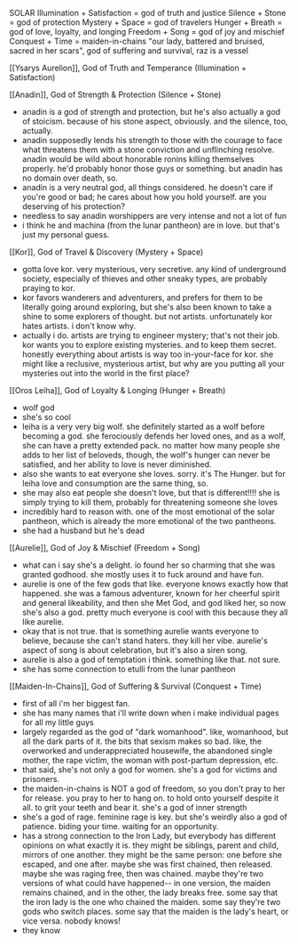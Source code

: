 SOLAR
Illumination + Satisfaction = god of truth and justice
Silence + Stone = god of protection
Mystery + Space = god of travelers
Hunger + Breath = god of love, loyalty, and longing
Freedom + Song = god of joy and mischief
Conquest + Time = maiden-in-chains "our lady, battered and bruised, sacred in her scars", god of suffering and survival, raz is a vessel


[[Ysarys Aurelion]], God of Truth and Temperance (Illumination + Satisfaction) 


[[Anadin]], God of Strength & Protection (Silence + Stone)
- anadin is a god of strength and protection, but he's also actually a god of stoicism. because of his stone aspect, obviously. and the silence, too, actually. 
- anadin supposedly lends his strength to those with the courage to face what threatens them with a stone conviction and unflinching resolve. anadin would be wild about honorable ronins killing themselves properly. he'd probably honor those guys or something. but anadin has no domain over death, so.
- anadin is a very neutral god, all things considered. he doesn't care if you're good or bad; he cares about how you hold yourself. are you deserving of his protection?
- needless to say anadin worshippers are very intense and not a lot of fun
- i think he and machina (from the lunar pantheon) are in love. but that's just my personal guess.

[[Kor]], God of Travel & Discovery (Mystery + Space)
- gotta love kor. very mysterious, very secretive. any kind of underground society, especially of thieves and other sneaky types, are probably praying to kor. 
- kor favors wanderers and adventurers, and prefers for them to be literally going around exploring, but she's also been known to take a shine to some explorers of thought. but not artists. unfortunately kor hates artists. i don't know why.
- actually i do. artists are trying to engineer mystery; that's not their job. kor wants you to explore existing mysteries. and to keep them secret. honestly everything about artists is way too in-your-face for kor. she might like a reclusive, mysterious artist, but why are you putting all your mysteries out into the world in the first place? 

[[Oros Leiha]], God of Loyalty & Longing (Hunger + Breath)
- wolf god
- she's so cool
- leiha is a very very big wolf. she definitely started as a wolf before becoming a god. she ferociously defends her loved ones, and as a wolf, she can have a pretty extended pack. no matter how many people she adds to her list of beloveds, though, the wolf's hunger can never be satisfied, and her ability to love is never diminished. 
- also she wants to eat everyone she loves. sorry. it's The Hunger. but for leiha love and consumption are the same thing, so. 
- she may also eat people she doesn't love, but that is different!!!! she is simply trying to kill them, probably for threatening someone she loves
- incredibly hard to reason with. one of the most emotional of the solar pantheon, which is already the more emotional of the two pantheons. 
- she had a husband but he's dead

[[Aurelie]], God of Joy & Mischief (Freedom + Song)
- what can i say she's a delight. io found her so charming that she was granted godhood. she mostly uses it to fuck around and have fun.
- aurelie is one of the few gods that like. everyone knows exactly how that happened. she was a famous adventurer, known for her cheerful spirit and general likeability, and then she Met God, and god liked her, so now she's also a god. pretty much everyone is cool with this because they all like aurelie.
- okay that is not true. that is something aurelie wants everyone to believe, because she can't stand haters. they kill her vibe. aurelie's aspect of song is about celebration, but it's also a siren song. 
- aurelie is also a god of temptation i think. something like that. not sure.
- she has some connection to etulli from the lunar pantheon

[[Maiden-In-Chains]], God of Suffering & Survival (Conquest + Time)
- first of all i'm her biggest fan. 
- she has many names that i'll write down when i make individual pages for all my little guys
- largely regarded as the god of "dark womanhood". like, womanhood, but all the dark parts of it. the bits that sexism makes so bad. like, the overworked and underappreciated housewife, the abandoned single mother, the rape victim, the woman with post-partum depression, etc. 
- that said, she's not only a god for women. she's a god for victims and prisoners.
- the maiden-in-chains is NOT a god of freedom, so you don't pray to her for release. you pray to her to hang on. to hold onto yourself despite it all. to grit your teeth and bear it. she's a god of inner strength
- she's a god of rage. feminine rage is key. but she's weirdly also a god of patience. biding your time. waiting for an opportunity.
- has a strong connection to the Iron Lady, but everybody has different opinions on what exactly it is. they might be siblings, parent and child, mirrors of one another. they might be the same person: one before she escaped, and one after. maybe she was first chained, then released. maybe she was raging free, then was chained. maybe they're two versions of what could have happened-- in one version, the maiden remains chained, and in the other, the lady breaks free. some say that the iron lady is the one who chained the maiden. some say they're two gods who switch places. some say that the maiden is the lady's heart, or vice versa. nobody knows!
- they know
